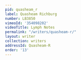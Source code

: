 ```yaml
---
pid: quasheam_r
label: Quasheam Richburg
number: LB3850
vimeoId: '354098202'
videoTitle: Lymph Notes
permalink: "/writers/quasheam-r/"
layout: writer
collection: writers
addressId: Quasheam-R
order: '13'
---
```

